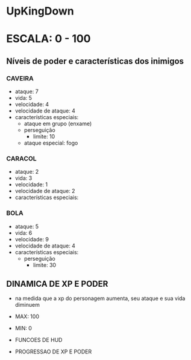 # UpKingDown

# ESCALA: 0 - 100

## Níveis de poder e características dos inimigos

### CAVEIRA
- ataque: 7
- vida: 5
- velocidade: 4
- velocidade de ataque: 4
- características especiais:
  - ataque em grupo (enxame)
  - perseguição
    - limite: 10
  - ataque especial: fogo

### CARACOL
- ataque: 2
- vida: 3
- velocidade: 1
- velocidade de ataque: 2
- características especiais:

### BOLA
- ataque: 5
- vida: 6
- velocidade: 9
- velocidade de ataque: 4
- características especiais:
  - perseguição
    - limite: 30

## DINAMICA DE XP E PODER
- na medida que a xp do personagem aumenta, seu ataque e sua vida diminuem
- MAX: 100  
- MIN: 0

- FUNCOES DE HUD
- PROGRESSAO DE XP E PODER